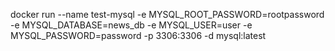 docker run --name test-mysql -e MYSQL_ROOT_PASSWORD=rootpassword -e MYSQL_DATABASE=news_db -e MYSQL_USER=user -e MYSQL_PASSWORD=password -p 3306:3306 -d mysql:latest
